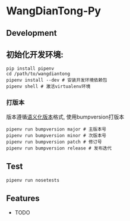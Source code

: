 # WangDianTong-Py

## Development

## 初始化开发环境:

    pip install pipenv
    cd /path/to/wangdiantong
    pipenv install --dev # 安装开发环境依赖包
    pipenv shell # 激活virtualenv环境

### 打版本

版本遵循[语义化版本](https://semver.org/lang/zh-CN/)格式, 使用bumpversion打版本

    pipenv run bumpversion major # 主版本号
    pipenv run bumpversion minor # 次版本号
    pipenv run bumpversion patch # 修订号
    pipenv run bumpversion release # 发布迭代

## Test
    pipenv run nosetests

## Features

* TODO
